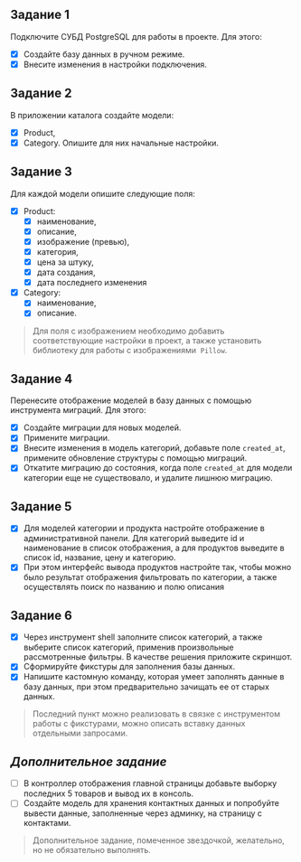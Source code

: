 ## Задание 1
Подключите СУБД PostgreSQL для работы в проекте. Для этого:
- [x] Создайте базу данных в ручном режиме.
- [x] Внесите изменения в настройки подключения.
## Задание 2
В приложении каталога создайте модели:
- [x] Product,
- [x] Category.
Опишите для них начальные настройки.
## Задание 3
Для каждой модели опишите следующие поля:
- [x] Product:
	- [x] наименование,
	- [x] описание,
	- [x] изображение (превью),
	- [x] категория,
	- [x] цена за штуку,
	- [x] дата создания,
	- [x] дата последнего изменения
- [x] Category:
	- [x] наименование,
	- [x] описание.
>Для поля с изображением необходимо добавить соответствующие настройки в проект, а также установить библиотеку для работы с изображениями  `Pillow`.
## Задание 4
Перенесите отображение моделей в базу данных с помощью инструмента миграций. Для этого:
- [x] Создайте миграции для новых моделей.
- [x] Примените миграции.
- [x] Внесите изменения в модель категорий, добавьте поле `created_at`, примените обновление структуры с помощью миграций.
- [x] Откатите миграцию до состояния, когда поле `created_at` для модели категории еще не существовало, и удалите лишнюю миграцию.
## Задание 5
- [x] Для моделей категории и продукта настройте отображение в административной панели. Для категорий выведите id и наименование в список отображения, а для продуктов выведите в список id, название, цену и категорию.
- [x] При этом интерфейс вывода продуктов настройте так, чтобы можно было результат отображения фильтровать по категории, а также осуществлять поиск по названию и полю описания
## Задание 6
- [x] Через инструмент shell заполните список категорий, а также выберите список категорий, применив произвольные рассмотренные фильтры. В качестве решения приложите скриншот.
- [x] Сформируйте фикстуры для заполнения базы данных.
- [x] Напишите кастомную команду, которая умеет заполнять данные в базу данных, при этом предварительно зачищать ее от старых данных.
>Последний пункт можно реализовать в связке с инструментом работы с фикстурами, можно описать вставку данных отдельными запросами.
## *Дополнительное задание*
- [ ] В контроллер отображения главной страницы добавьте выборку последних 5 товаров и вывод их в консоль.
- [ ] Создайте модель для хранения контактных данных и попробуйте вывести данные, заполненные через админку, на страницу с контактами.
> Дополнительное задание, помеченное звездочкой, желательно, но не обязательно выполнять.